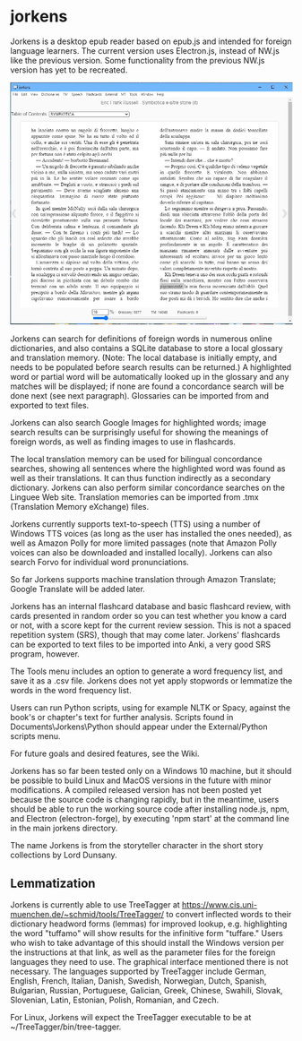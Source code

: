 # jorkens
Jorkens is a desktop epub reader based on epub.js and intended for foreign language learners. The current version uses Electron.js, instead of NW.js like the previous version. Some functionality from the previous NW.js version has yet to be recreated. 

![screen shot](screenshot.JPG)

Jorkens can search for definitions of foreign words in numerous online dictionaries, and also contains a SQLite database to store a local glossary and translation memory. (Note: The local database is initially empty, and needs to be populated before search results can be returned.) A highlighted word or partial word will be automatically looked up in the glossary and any matches will be displayed; if none are found a concordance search will be done next (see next paragraph). Glossaries can be imported from and exported to text files. 

Jorkens can also search Google Images for highlighted words; image search results can be surprisingly useful for showing the meanings of foreign words, as well as finding images to use in flashcards. 

The local translation memory can be used for bilingual concordance searches, showing all sentences where the highlighted word was found as well as their translations.  It can thus function indirectly as a secondary dictionary. Jorkens can also perform similar concordance searches on the Linguee Web site.  Translation memories can be imported from .tmx (Translation Memory eXchange) files. 

Jorkens currently supports text-to-speech (TTS) using a number of Windows TTS voices (as long as the user has installed the ones needed), as well as Amazon Polly for more limited passages (note that Amazon Polly voices can also be downloaded and installed locally). Jorkens can also search Forvo for individual word pronunciations. 

So far Jorkens supports machine translation through Amazon Translate; Google Translate will be added later. 

Jorkens has an internal flashcard database and basic flashcard review, with cards presented in random order so you can test whether you know a card or not, with a score kept for the current review session. This is not a spaced repetition system (SRS), though that may come later. Jorkens' flashcards can be exported to text files to be imported into Anki, a very good SRS program, however. 

The Tools menu includes an option to generate a word frequency list, and save it as a .csv file. Jorkens does not yet apply stopwords or lemmatize the words in the word frequency list. 

Users can run Python scripts, using for example NLTK or Spacy, against the book's or chapter's text for further analysis. Scripts found in Documents\Jorkens\Python should appear under the External/Python scripts menu. 

For future goals and desired features, see the Wiki. 

Jorkens has so far been tested only on a Windows 10 machine, but it should be possible to build Linux and MacOS versions in the future with minor modifications. A compiled released version has not been posted yet because the source code is changing rapidly, but in the meantime, users should be able to run the working source code after installing node.js, npm, and Electron (electron-forge), by executing 'npm start' at the command line in the main jorkens directory. 

The name Jorkens is from the storyteller character in the short story collections by Lord Dunsany. 

## Lemmatization ##

Jorkens is currently able to use TreeTagger at https://www.cis.uni-muenchen.de/~schmid/tools/TreeTagger/ to convert inflected words to their dictionary headword forms (lemmas) for improved lookup, e.g. highlighting the word "tuffamo" will show results for the infinitive form "tuffare." Users who wish to take advantage of this should install the Windows version per the instructions at that link, as well as the parameter files for the foreign languages they need to use. The graphical interface mentioned there is not necessary. The languages supported by TreeTagger include German, English, French, Italian, Danish, Swedish, Norwegian, Dutch, Spanish, Bulgarian, Russian, Portuguese, Galician, Greek, Chinese, Swahili, Slovak, Slovenian, Latin, Estonian, Polish, Romanian, and Czech. 

For Linux, Jorkens will expect the TreeTagger executable to be at ~/TreeTagger/bin/tree-tagger. 
